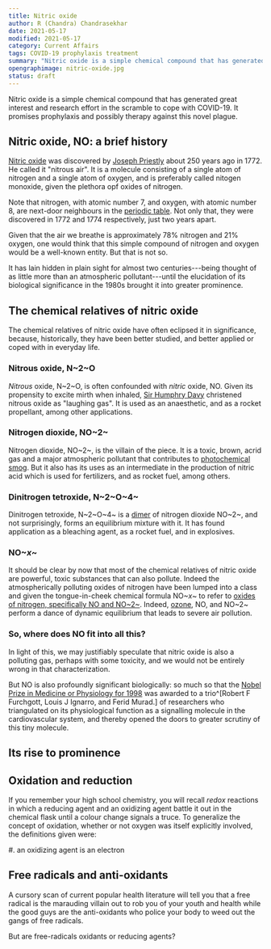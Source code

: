 ```yaml
---
title: Nitric oxide
author: R (Chandra) Chandrasekhar
date: 2021-05-17
modified: 2021-05-17
category: Current Affairs
tags: COVID-19 prophylaxis treatment
summary: "Nitric oxide is a simple chemical compound that has generated great interest and research effort in the scramble to cope with COVID-19. It promises prophylaxis and possibly therapy against this novel plague."
opengraphimage: nitric-oxide.jpg
status: draft
---
```


Nitric oxide is a simple chemical compound that has generated great interest and research effort in the scramble to cope with COVID-19. It promises prophylaxis and possibly therapy against this novel plague.

## Nitric oxide, NO: a brief history

[Nitric oxide](https://en.wikipedia.org/wiki/Nitric_oxide) was discovered by [Joseph Priestly](https://en.wikipedia.org/wiki/Joseph_Priestley) about 250 years ago in 1772. He called it "nitrous air". It is a molecule consisting of a single atom of nitrogen and a single atom of oxygen, and is preferably called nitogen monoxide, given the plethora opf oxides of nitrogen.

Note that nitrogen, with atomic number 7, and oxygen, with atomic number 8, are next-door neighbours in the [periodic table](https://pubchem.ncbi.nlm.nih.gov/periodic-table/). Not only that, they were discovered in 1772 and 1774 respectively, just two years apart.

Given that the air we breathe is approximately 78% nitrogen and 21% oxygen, one would think that this simple compound of nitrogen and oxygen would be a well-known entity. But that is not so.

It has lain hidden in plain sight for almost two centuries---being thought of as little more than an atmospheric pollutant---until the elucidation of its biological significance in the 1980s brought it into greater prominence.

## The chemical relatives of nitric oxide

The chemical relatives of nitric oxide have often eclipsed it in significance, because, historically, they have been better studied, and better applied or coped with in everyday life.

### Nitrous oxide, N~2~O
 
_Nitrous_ oxide, N~2~O, is often confounded with _nitric_ oxide, NO. Given its propensity to excite mirth when inhaled, [Sir Humphry Davy](https://en.wikipedia.org/wiki/Humphry_Davy) christened nitrous oxide as "laughing gas". It is used as an anaesthetic, and as a rocket propellant, among other applications.

### Nitrogen dioxide, NO~2~

Nitrogen dioxide, NO~2~, is the villain of the piece. It is a toxic, brown, acrid gas and a major atmospheric pollutant that contributes to [photochemical smog](https://energyeducation.ca/encyclopedia/Photochemical_smog). But it also has its uses as an intermediate in the production of nitric acid which is used for fertilizers, and as rocket fuel, among others.

### Dinitrogen tetroxide, N~2~O~4~

Dinitrogen tetroxide, N~2~O~4~ is a [dimer](https://en.wikipedia.org/wiki/Dimer_(chemistry)) of nitrogen dioxide NO~2~, and not surprisingly, forms an equilibrium mixture with it. It has found application as a bleaching agent, as a rocket fuel, and in explosives.

### NO~$x$~

It should be clear by now that most of the chemical relatives of nitric oxide are powerful, toxic substances that can also pollute. Indeed the atmospherically polluting oxides of nitrogen have been lumped into a class and given the tongue-in-cheek chemical formula NO~$x$~ to refer to [oxides of nitrogen, specifically NO and NO~2~](http://www.apis.ac.uk/overview/pollutants/overview_nox.htm). Indeed, [ozone](https://en.wikipedia.org/wiki/Ozone), NO, and NO~2~ perform a dance of dynamic equilibrium that leads to severe air pollution.

### So, where does NO fit into all this?

In light of this, we may justifiably speculate that nitric oxide is also a polluting gas, perhaps with some toxicity, and we would not be entirely wrong in that characterization.

But NO is also profoundly significant biologically: so much so that the [Nobel Prize in Medicine or Physiology for 1998](https://www.nobelprize.org/prizes/medicine/1998/summary/) was awarded to a trio^[Robert F Furchgott, Louis J Ignarro, and Ferid Murad.] of researchers who triangulated on its physiological function as a signalling molecule in the cardiovascular system, and thereby opened the doors to greater scrutiny of this tiny molecule.

## Its rise to prominence

## Oxidation and reduction

If you remember your high school chemistry, you will recall _redox_ reactions in which a reducing agent and an oxidizing agent battle it out in the chemical flask until a colour change signals a truce. To generalize the concept of oxidation, whether or not oxygen was itself explicitly involved, the definitions given were:

#.  an oxidizing agent is an electron 

## Free radicals and anti-oxidants

A cursory scan of current popular health literature will tell you that a free radical is the marauding villain out to rob you of your youth and health while the good guys are the anti-oxidants who police your body to weed out the gangs of free radicals.

But are free-radicals oxidants or reducing agents?

